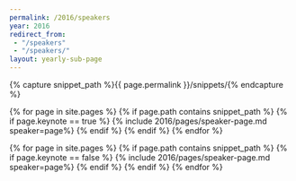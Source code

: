 ```yaml
---
permalink: /2016/speakers
year: 2016
redirect_from:
 - "/speakers"
 - "/speakers/"
layout: yearly-sub-page
---
```


{% capture snippet_path %}{{ page.permalink }}/snippets/{% endcapture %}

<div class="container speakers" id="keynote-speakers">

{% for page in site.pages %}
{% if page.path contains snippet_path %}
{% if page.keynote == true %}
 {% include 2016/pages/speaker-page.md  speaker=page%}
{% endif %}
{% endif %}
{% endfor %}

</div>
<div class="container speakers"  id="speakers">
{% for page in site.pages %}
{% if page.path contains snippet_path %}
{% if page.keynote == false %}
  {% include 2016/pages/speaker-page.md  speaker=page%}
{% endif %}
{% endif %}
{% endfor %}
</div>
